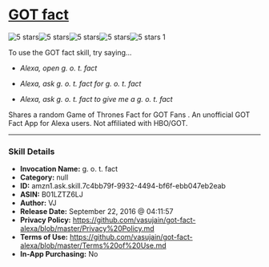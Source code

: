 # [GOT fact](http://alexa.amazon.com/#skills/amzn1.ask.skill.7c4bb79f-9932-4494-bf6f-ebb047eb2eab)
![5 stars](../../images/ic_star_black_18dp_1x.png)![5 stars](../../images/ic_star_black_18dp_1x.png)![5 stars](../../images/ic_star_black_18dp_1x.png)![5 stars](../../images/ic_star_black_18dp_1x.png)![5 stars](../../images/ic_star_black_18dp_1x.png) 1

To use the GOT fact skill, try saying...

* *Alexa, open g. o. t. fact*

* *Alexa, ask g. o. t. fact for g. o. t. fact*

* *Alexa, ask g. o. t. fact to give me a g. o. t. fact*

Shares a random Game of Thrones Fact for GOT Fans . An unofficial GOT Fact App for Alexa users. Not affiliated with HBO/GOT.

***

### Skill Details

* **Invocation Name:** g. o. t. fact
* **Category:** null
* **ID:** amzn1.ask.skill.7c4bb79f-9932-4494-bf6f-ebb047eb2eab
* **ASIN:** B01LZTZ6LJ
* **Author:** VJ
* **Release Date:** September 22, 2016 @ 04:11:57
* **Privacy Policy:** https://github.com/vasujain/got-fact-alexa/blob/master/Privacy%20Policy.md
* **Terms of Use:** https://github.com/vasujain/got-fact-alexa/blob/master/Terms%20of%20Use.md
* **In-App Purchasing:** No
